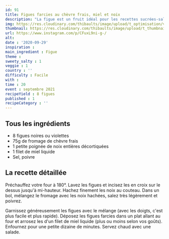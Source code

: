 ```yaml
---
id: 91
title: Figues farcies au chèvre frais, miel et noix
description: "La figue est un fruit idéal pour les recettes sucrées-salées. Si vous aimez ce fruit, vous allez adorer cette entrée avec du chèvre et du miel."
img: https://res.cloudinary.com/thibaults/image/upload/t_optimisation/v1600524211/Recipes/20200929_figues_farcies.jpg
thumbnail: https://res.cloudinary.com/thibaults/image/upload/t_thumbnail_josie/v1600524211/Recipes/20200929_figues_farcies.jpg
url: https://www.instagram.com/p/CFuxL9ni-g-/
alt: 
date : '2020-09-29'
inspiration : 
main_ingredient : Figue
theme : 
sweety_salty : 1
veggie : 1
country : ''
difficulty : Facile
with : 
time : 20
event : septembre 2021
recipeYield : 8 figues
published : 1
recipeCategory : ''
---
```


## Tous les ingrédients
 - 8 figues noires ou violettes
 - 75g de fromage de chèvre frais
 - 1 petite poignée de noix entières décortiquées
 - 1 filet de miel liquide
 - Sel, poivre

## La recette détaillée
Préchauffez votre four à 180°. Lavez les figues et incisez les en croix sur le dessus jusqu'à mi-hauteur. Hachez finement les noix au couteau. Dans un bol, mélangez le fromage avec les noix hachées, salez très légèrement et poivrez.

Garnissez généreusement les figues avec le mélange (avec les doigts, c'est plus facile et plus rapide). Déposez les figues farcies dans un plat allant au four et arrosez les d'un filet de miel liquide (plus ou moins selon vos goûts). Enfournez pour une petite dizaine de minutes. Servez chaud avec une salade.
